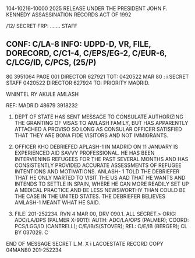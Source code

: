 104-10216-10000 2025 RELEASE UNDER THE PRESIDENT JOHN F. KENNEDY ASSASSINATION RECORDS ACT OF 1992

/12/ SECRET FRP:
.......
STAFF

CONF: C/LA-8 INFO: UDPD-D, VR, FILE, DORECORD, C/C1-4, C/EPS/EG-2,
C/EUR-6, C/LCG/ID, C/PCS, (25/P)
--------
80 3951064 PAGE 001 DIRECTOR 627921
TOT: 0420522 MAR 80
:
i
SECRET
STAFF 0420522 DIRECTOR 627924
TO: PRIORITY MADRID.

WNINTEL RY AKULE AMLASH

REF: MADRID 48679 3918232

1. DEPT OF STATE HAS SENT MESSAGE TO CONSULATE AUTHORIZING THE
GRANTING OF VISAS TO AMLASH FAMILY, BUT HAS APPARENTLY ATTACHED A
PROVISO SO LONG AS CONSULAR OFFICER SATISFIED THAT THEY ARE BONA
FIDE VISITORS AND NOT IMMIGRANTS.

2. OFFICER KHO DEBRIEFED APLASH-1 IN MADRID ON 11 JANUARY IS
EXPERIENCED AID SAVVY PROFESSIONAL. HE HAS BEEN INTERVIENING
REFUGEES FOR THE PAST SEVERAL MONTHS AND HAS CONSISTENTLY PROVIDED
ACCURATE ASSESSMENTS OF REFUGEE INTENTIONS AND MOTIVATIONS. ANLASH-
1 TOLD THE DEBRIEFER THAT HE ONLY MARTED TO VISIT THE US AAD THAT HE
WANTS AND INTENDS TO SETTLE IN SPAIN, WHERE HE CAN MORE READILY SET
UP A MEDICAL PRACTICE AND BE LESS NEWSWORTHY THAN COULD BE THE CASE
IN THE UNITED STATES. THE DEBRIEFER BELIEVES AMLASH-1 MEANT WHAT
HE SAID.

2. FILE: 201-252234. RVN 4 MAR 00, DRV 090.1. ALL SECRET.>
ORIG: ADC/LA/DPS (PALMER X-9011): AUTH: ADC/LA/OPS (PALMER); COORD:
PCS/LGG/ID (CANTRELL); C/E/IB/S(STOVER); REL: C/E/IB (BERGER); CL
BY 037029.
C

END OF MESSAGE SECRET
L.M.
X
i
LACOESTATE
RECORD COPY
04MAN80
201-252234
